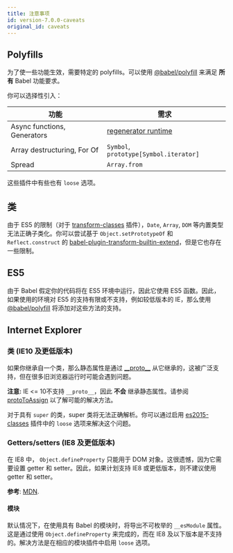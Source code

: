 ```yaml
---
title: 注意事项
id: version-7.0.0-caveats
original_id: caveats
---
```


## Polyfills

为了使一些功能生效，需要特定的 polyfills。可以使用 [@babel/polyfill](polyfill.md) 来满足 **所有** Babel 功能要求。

你可以选择性引入：

| 功能                     | 需求                                                                          |
| --------------------------- | ------------------------------------------------------------------------------------- |
| Async functions, Generators | [regenerator runtime](https://github.com/facebook/regenerator/tree/master/packages/regenerator-runtime) |
| Array destructuring, For Of | `Symbol`, `prototype[Symbol.iterator]`                                                |
| Spread                      | `Array.from`                                                                          |

这些插件中有些也有 `loose` 选项。

## 类

由于 ES5 的限制（对于 [transform-classes](plugin-transform-classes.md) 插件），`Date`, `Array`, `DOM` 等内置类型无法正确子类化。你可以尝试基于 `Object.setPrototypeOf` 和 `Reflect.construct` 的 [babel-plugin-transform-builtin-extend](https://github.com/loganfsmyth/babel-plugin-transform-builtin-extend)，但是它也存在一些限制。

## ES5

由于 Babel 假定你的代码将在 ES5 环境中运行，因此它使用 ES5 函数。因此，如果使用的环境对 ES5 的支持有限或不支持，例如较低版本的 IE，那么使用 [@babel/polyfill](polyfill.md) 将添加对这些方法的支持。

## Internet Explorer

### 类 (IE10 及更低版本)

如果你继承自一个类，那么静态属性是通过 [\_\_proto\_\_](https://developer.mozilla.org/en-US/docs/Web/JavaScript/Reference/Global_Objects/Object/proto) 从它继承的，这被广泛支持，但在很多旧浏览器运行时可能会遇到问题。

**注意:** IE <= 10不支持 `__proto__`，因此 **不会** 继承静态属性。请参阅 [protoToAssign](plugin-transform-proto-to-assign.md) 以了解可能的解决方法。

对于具有 `super` 的类，super 类将无法正确解析。你可以通过启用 [es2015-classes](plugin-transform-classes.md) 插件中的 `loose` 选项来解决这个问题。

### Getters/setters (IE8 及更低版本)

在 IE8 中， `Object.defineProperty` 只能用于 DOM 对象。这很遗憾，因为它需要设置 getter 和 setter。因此，如果计划支持 IE8 或更低版本，则不建议使用 getter 和 setter。

**参考**: [MDN](https://developer.mozilla.org/en/docs/Web/JavaScript/Reference/Global_Objects/Object/defineProperty#Internet_Explorer_8_specific_notes).

#### 模块

默认情况下，在使用具有 Babel 的模块时，将导出不可枚举的 `__esModule` 属性。这是通过使用 `Object.defineProperty` 来完成的，而在 IE8 及以下版本是不支持的。解决方法是在相应的模块插件中启用 `loose` 选项。
